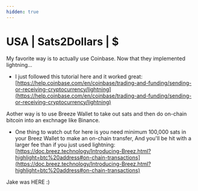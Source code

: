 ```yaml
---
hidden: true
---
```


# USA | Sats2Dollars | $

My favorite way is to actually use Coinbase. Now that they implemented lightning...

* I just followed this tutorial here and it worked great: [https://help.coinbase.com/en/coinbase/trading-and-funding/sending-or-receiving-cryptocurrency/lightning](https://help.coinbase.com/en/coinbase/trading-and-funding/sending-or-receiving-cryptocurrency/lightning)

Aother way is to use Breeze Wallet to take out sats and then do on-chain bitcoin into an exchnage like Binance.

* One thing to watch out for here is you need minimum 100,000 sats in your Breez Wallet to make an on-chain transfer, And you'll be hit with a larger fee than if you just used lightning: [https://doc.breez.technology/Introducing-Breez.html?highlight=btc%20address#on-chain-transactions](https://doc.breez.technology/Introducing-Breez.html?highlight=btc%20address#on-chain-transactions)

Jake was HERE :)
